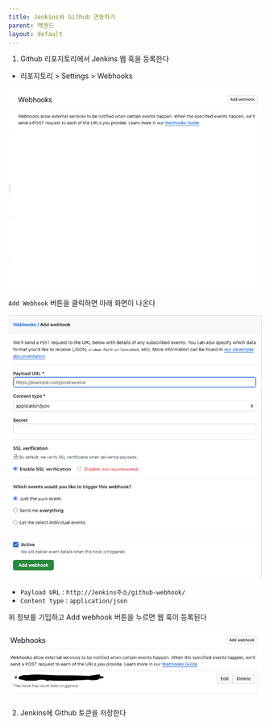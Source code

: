 ```yaml
---
title: Jenkins와 Github 연동하기
parent: 백엔드
layout: default
---
```


1. Github 리포지토리에서 Jenkins 웹 훅을 등록한다

- 리포지토리 > Settings > Webhooks

![img.png](./images/img.png)

`Add Webhook` 버튼을 클릭하면 아래 화면이 나온다

![img_1.png](./images/img_1.png)

- `Payload URL` : `http://Jenkins주소/github-webhook/`
- `Content type` : `application/json`

위 정보를 기입하고 Add webhook 버튼을 누르면 웹 훅이 등록된다

![img_2.png](./images/img_2.png)

2. Jenkins에 Github 토큰을 저장한다
